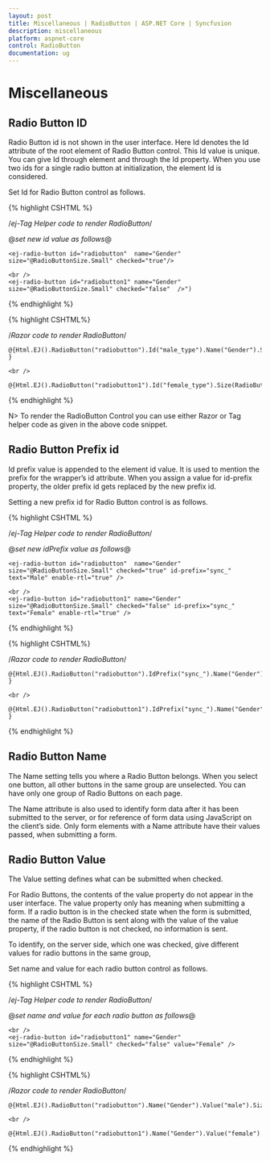 ```yaml
---
layout: post
title: Miscellaneous | RadioButton | ASP.NET Core | Syncfusion
description: miscellaneous
platform: aspnet-core
control: RadioButton
documentation: ug
---
```


# Miscellaneous

## Radio Button ID

Radio Button id is not shown in the user interface. Here Id denotes the Id attribute of the root element of Radio Button control. This Id value is unique. You can give Id through element and through the Id property. When you use two ids for a single radio button at initialization, the element Id is considered.

Set Id for Radio Button control as follows.



{% highlight CSHTML %}

/*ej-Tag Helper code to render RadioButton*/

@*set new id value as follows*@

    <ej-radio-button id="radiobutton"  name="Gender" size="@RadioButtonSize.Small" checked="true"/>

    <br />
    <ej-radio-button id="radiobutton1" name="Gender" size="@RadioButtonSize.Small" checked="false"  />")

{% endhighlight %}

{% highlight CSHTML%}

/*Razor code to render RadioButton*/

    @{Html.EJ().RadioButton("radiobutton").Id("male_type").Name("Gender").Size(RadioButtonSize.Small).Checked(true).Render(); }

    <br />

    @{Html.EJ().RadioButton("radiobutton1").Id("female_type").Size(RadioButtonSize.Small).Checked(false).Name("Gender").Render();}


{% endhighlight %}

N> To render the RadioButton Control you can use either Razor or Tag helper code as given in the above code snippet.

## Radio Button Prefix id

Id prefix value is appended to the element id value. It is used to mention the prefix for the wrapper’s id attribute. When you assign a value for id-prefix property, the older prefix id gets replaced by the new prefix id. 

Setting a new prefix id for Radio Button control is as follows.



{% highlight CSHTML %}

/*ej-Tag Helper code to render RadioButton*/

@*set new idPrefix  value as follows*@

    <ej-radio-button id="radiobutton"  name="Gender" size="@RadioButtonSize.Small" checked="true" id-prefix="sync_" text="Male" enable-rtl="true" />

    <br />
    <ej-radio-button id="radiobutton1" name="Gender" size="@RadioButtonSize.Small" checked="false" id-prefix="sync_" text="Female" enable-rtl="true" />


{% endhighlight %}

{% highlight CSHTML%}

/*Razor code to render RadioButton*/

    @{Html.EJ().RadioButton("radiobutton").IdPrefix("sync_").Name("Gender").Size(RadioButtonSize.Small).Checked(true).Text("Male").EnableRTL(true).Render(); }

    <br />

    @{Html.EJ().RadioButton("radiobutton1").IdPrefix("sync_").Name("Gender").Size(RadioButtonSize.Small).Checked(false).Text("Female").EnableRTL(true).Render(); }


{% endhighlight %}


## Radio Button Name

The Name setting tells you where a Radio Button belongs. When you select one button, all other buttons in the same group are unselected. You can have only one group of Radio Buttons on each page.

The Name attribute is also used to identify form data after it has been submitted to the server, or for reference of form data using JavaScript on the client’s side. Only form elements with a Name attribute have their values passed, when submitting a form.

## Radio Button Value

The Value setting defines what can be submitted when checked.

For Radio Buttons, the contents of the value property do not appear in the user interface. The value property only has meaning when submitting a form. If a radio button is in the checked state when the form is submitted, the name of the Radio Button is sent along with the value of the value property, if the radio button is not checked, no information is sent.

To identify, on the server side, which one was checked, give different values for radio buttons in the same group, 

Set name and value for each radio button control as follows.


{% highlight CSHTML %}

/*ej-Tag Helper code to render RadioButton*/

@*set name and value for each radio button as follows*@
    <ej-radio-button id="radiobutton"  name="Gender" size="@RadioButtonSize.Small" checked="true"  value="Male" />

    <br />
    <ej-radio-button id="radiobutton1" name="Gender" size="@RadioButtonSize.Small" checked="false" value="Female" />

{% endhighlight %}

{% highlight CSHTML%}

/*Razor code to render RadioButton*/

    @{Html.EJ().RadioButton("radiobutton").Name("Gender").Value("male").Size(RadioButtonSize.Small).Checked(true).Render();}

    <br />

    @{Html.EJ().RadioButton("radiobutton1").Name("Gender").Value("female").Size(RadioButtonSize.Small).Checked(false).Render();}


{% endhighlight %}

